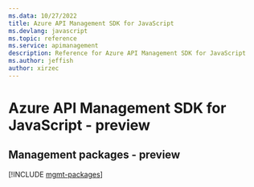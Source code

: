 ```yaml
---
ms.data: 10/27/2022
title: Azure API Management SDK for JavaScript
ms.devlang: javascript
ms.topic: reference
ms.service: apimanagement
description: Reference for Azure API Management SDK for JavaScript
ms.author: jeffish
author: xirzec
---
```

# Azure API Management SDK for JavaScript - preview

## Management packages - preview
[!INCLUDE [mgmt-packages](api-management-mgmt-index.md)]